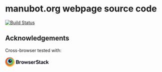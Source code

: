 # manubot.org webpage source code

[![Build Status](https://travis-ci.com/manubot/manubot.org.svg?branch=master)](https://travis-ci.com/manubot/manubot.org)

## Acknowledgements

Cross-browser tested with:

<a href="https://www.browserstack.com"><img src="BrowserStack-logo.png?raw=true" height="30px"/></a>
